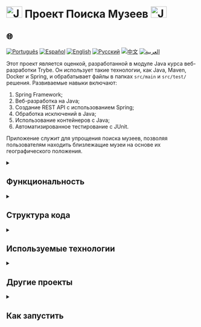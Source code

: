 # <img src="https://cdn-icons-png.flaticon.com/128/226/226777.png" alt="Java Projects Logo" width="42" height="30" /> Проект Поиска Музеев <img src="https://cdn-icons-png.flaticon.com/128/226/226777.png" alt="Java Projects Logo" width="42" height="30" />

## 🌐 
[![Português](https://img.shields.io/badge/Português-green)](https://github.com/SamuelRocha91/localizadorDeMuseus/blob/main/README.md) 
[![Español](https://img.shields.io/badge/Español-yellow)](https://github.com/SamuelRocha91/localizadorDeMuseus/blob/main/README_es.md) 
[![English](https://img.shields.io/badge/English-blue)](https://github.com/SamuelRocha91/localizadorDeMuseus/blob/main/README_en.md) 
[![Русский](https://img.shields.io/badge/Русский-lightgrey)](https://github.com/SamuelRocha91/localizadorDeMuseus/blob/main/README_ru.md) 
[![中文](https://img.shields.io/badge/中文-red)](https://github.com/SamuelRocha91/localizadorDeMuseus/Agrix/blob/main/README_ch.md) 
[![العربية](https://img.shields.io/badge/العربية-orange)](https://github.com/SamuelRocha91/localizadorDeMuseus/blob/main/README_ar.md)

<p>Этот проект является оценкой, разработанной в модуле Java курса веб-разработки Trybe. Он использует такие технологии, как Java, Maven, Docker и Spring, и обрабатывает файлы в папках <code>src/main</code> и <code>src/test/</code> решения. Развиваемые навыки включают:</p>
<ol>
  <li>Spring Framework;</li>
  <li>Веб-разработка на Java;</li>
  <li>Создание REST API с использованием Spring;</li>
  <li>Обработка исключений в Java;</li>
  <li>Использование контейнеров с Java;</li>
  <li>Автоматизированное тестирование с JUnit.</li>
</ol>
<p>Приложение служит для упрощения поиска музеев, позволяя пользователям находить близлежащие музеи на основе их географического положения.</p>

<details>
  <summary><h2>Функциональность</h2></summary>

  - **Регистрация музеев**: Позволяет добавлять новые музеи в систему.
  - **Поиск ближайших музеев**: Пользователи могут находить ближайшие музеи по своим географическим координатам.
  - **Запрос конкретных музеев**: Позволяет искать музеи по их идентификатору.
</details>

<details>
  <summary><h2>Структура кода</h2></summary>
  Код организован в контроллере, который управляет маршрутами и взаимодействиями с сервисом музеев. Пример контроллера для музеев представлен ниже:

  ```java
  @RestController
  @RequestMapping("/museums")
  public class MuseumController {
      // Код опущен для краткости...
  }
  ```
</details>

<details>
  <summary><h2>Используемые технологии</h2></summary>

  - **Java**: Основной язык программирования.
  - **Spring Boot**: Фреймворк для создания веб-приложений и REST API.
  - **Maven**: Инструмент для управления проектами Java.
  - **Docker**: Платформа для создания и управления контейнерами.
  - **JUnit**: Библиотека для автоматизированного тестирования на Java.
</details>

<details>
  <summary><h2>Другие проекты</h2></summary>

  - 🗳️ [Система голосования](https://github.com/SamuelRocha91/sistemaDeVotacao/blob/main/README_ru.md)
  - 📃 [Правила прогрессии](https://github.com/SamuelRocha91/project_rule_of_progression/blob/main/README_ru.md)
  - 🌱 [Agrix](https://github.com/SamuelRocha91/Agrix/blob/main/README_ru.md)
</details>

<details>
  <summary><h2>Как запустить</h2></summary>
  
  1. Клонируйте этот репозиторий на свой локальный компьютер:
     ```sh
     git clone https://github.com/SamuelRocha91/localizadorDeMuseus.git
     ```

  2. Перейдите в директорию проекта.

  3. Скомпилируйте и запустите приложение, используя Maven или Docker по вашему выбору.
</details>
